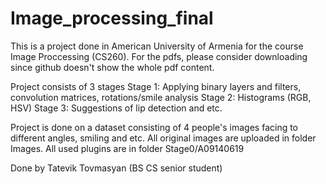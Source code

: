 # Image_processing_final
This is a project done in American University of Armenia for the course Image Proccessing (CS260). For the pdfs, please consider downloading since github doesn't show the whole pdf content. 

Project consists of 3 stages
Stage 1: Applying binary layers and filters, convolution matrices, rotations/smile analysis
Stage 2: Histograms (RGB, HSV)
Stage 3: Suggestions of lip detection and etc.

Project is done on a dataset consisting of 4 people's images facing to different angles, smiling and etc.
All original images are uploaded in folder Images.
All used plugins are in folder Stage0/A09140619

Done by Tatevik Tovmasyan (BS CS senior student)
